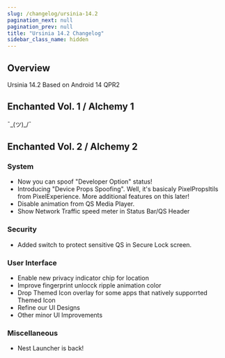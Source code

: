 ```yaml
---
slug: /changelog/ursinia-14.2
pagination_next: null
pagination_prev: null
title: "Ursinia 14.2 Changelog"
sidebar_class_name: hidden
---
```


## Overview
Ursinia 14.2 Based on Android 14 QPR2

## Enchanted Vol. 1 / Alchemy 1
¯\_(ツ)_/¯

## Enchanted Vol. 2 / Alchemy 2

### System
- Now you can spoof "Developer Option" status!
- Introducing "Device Props Spoofing". Well, it's basicaly PixelPropsItils from PixelExperience. More additional features on this later!
- Disable animation from QS Media Player.
- Show Network Traffic speed meter in Status Bar/QS Header

### Security
- Added switch to protect sensitive QS in Secure Lock screen.

### User Interface
- Enable new privacy indicator chip for location
- Improve fingerprint unlocck ripple animation color
- Drop Themed Icon overlay for some apps that natively supporrted Themed Icon
- Refine our UI Designs
- Other minor UI Improvements

### Miscellaneous
- Nest Launcher is back!